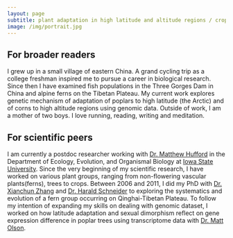 ```yaml
---
layout: page
subtitle: plant adaptation in high latitude and altitude regions / crop domestication 
image: /img/portrait.jpg
---
```

## For broader readers

I grew up in a small village of eastern China. A grand cycling trip as a college freshman inspired me to pursue a career in biological research. 
Since then I have examined fish populations in the Three Gorges Dam in China and alpine ferns on the Tibetan Plateau. 
My current work explores genetic mechanism of adaptation of poplars to high latitude (the Arctic) and of corns to high altitude regions using genomic data. 
Outside of work, I am a mother of two boys. I love running, reading, writing and meditation. 

## For scientific peers

I am currently a postdoc researcher working with [Dr. Matthew Hufford](http://www.public.iastate.edu/~mhufford/HuffordLab/home.html) in the Department of Ecology, Evolution, and Organismal Biology at [Iowa State University](https://www.iastate.edu/). 
Since the very beginning of my scientific research, I have worked on various plant groups, ranging from non-flowering vascular plants(ferns), trees to crops. 
Between 2006 and 2011, I did my PhD with [Dr. Xianchun Zhang](http://sourcedb.ib.cas.cn/cn/expert/201212/t20121209_3702157.html) and [Dr. Harald Schneider](http://sourcedb.xtbg.cas.cn/zw/zjrck/yjy/201705/t20170505_4784092.html) to exploring the systematics and evolution of a fern group occurring on Qinghai-Tibetan Plateau.
To follow my intention of expanding my skills on dealing with genomic dataset, I worked on how latitude adaptation and sexual dimorphism reflect on gene expression difference in poplar trees using transcriptome data with [Dr. Matt Olson](http://www.faculty.biol.ttu.edu/olson/Welcome.html).










